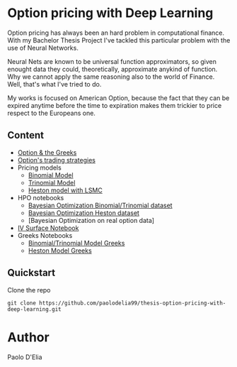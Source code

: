 # Option pricing with Deep Learning

Option pricing has always been an hard problem in computational finance. With 
my Bachelor Thesis Project I've tackled this particular problem with the use of 
Neural Networks. 

Neural Nets are known to be universal function approximators, so given enought data
they could, theoretically, approximate anykind of function. Why we cannot apply the same reasoning 
also to the world of Finance. Well, that's what I've tried to do.

My works is focused on American Option, because the fact that they can be expired
anytime before the time to expiration makes them trickier to price respect to the Europeans one.

## Content

- [Option & the Greeks](notebooks/Options.ipynb)
- [Option's trading strategies](notebooks/Options-Strategies.ipynb)
- Pricing models
  - [Binomial Model](pricing_models/bomp.py)
  - [Trinomial Model](pricing_models/trinomial_tree.py)
  - [Heston model with LSMC](notebooks/tff-lsmc-option-generator-heston-calls.ipynb)
- HPO notebooks
  - [Bayesian Optimization Binomial/Trinomial dataset](notebooks/AX-HPO-binomial-trinomial.ipynb)
  - [Bayesian Optimization Heston dataset](notebooks/AX-HPO-heston.ipynb)
  - [Bayesian Optimization on real option data]
- [IV Surface Notebook](notebooks/Finding_IV_Heston.ipynb)
- Greeks Notebooks
  - [Binomial/Trinomial Model Greeks](notebooks/Finding_the_option's_greeks_BinTri.ipynb)
  - [Heston Model Greeks](notebooks/Finding_Greeks_with_Autodiff_Heston.ipynb)


## Quickstart

Clone the repo

    git clone https://github.com/paolodelia99/thesis-option-pricing-with-deep-learning.git



# Author 

Paolo D'Elia
